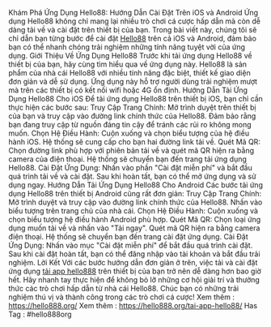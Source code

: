 Khám Phá Ứng Dụng Hello88: Hướng Dẫn Cài Đặt Trên iOS và Android
Ứng dụng Hello88 không chỉ mang lại nhiều trò chơi cá cược hấp dẫn mà còn dễ dàng tải về và cài đặt trên thiết bị của bạn. Trong bài viết này, chúng tôi sẽ chỉ dẫn bạn từng bước để cài đặt [Hello88](https://hello888.org/) trên cả iOS và Android, đảm bảo bạn có thể nhanh chóng trải nghiệm những tính năng tuyệt vời của ứng dụng.
Giới Thiệu Về Ứng Dụng Hello88
Trước khi tải ứng dụng Hello88 về thiết bị của bạn, hãy cùng tìm hiểu qua về ứng dụng này. Hello88 là sản phẩm của nhà cái Hello88 với nhiều tính năng đặc biệt, thiết kế giao diện đơn giản và dễ sử dụng. Ứng dụng này hỗ trợ người dùng trải nghiệm mượt mà trên các thiết bị có kết nối wifi hoặc 4G ổn định.
Hướng Dẫn Tải Ứng Dụng Hello88 Cho iOS
Để tải ứng dụng Hello88 trên thiết bị iOS, bạn chỉ cần thực hiện các bước sau:
Truy Cập Trang Chính: Mở trình duyệt trên thiết bị của bạn và truy cập vào đường link chính thức của Hello88. Đảm bảo rằng bạn đang truy cập từ nguồn đáng tin cậy để tránh các rủi ro không mong muốn.
Chọn Hệ Điều Hành: Cuộn xuống và chọn biểu tượng của hệ điều hành iOS. Hệ thống sẽ cung cấp cho bạn hai đường link tải về.
Quét Mã QR: Chọn đường link phù hợp với phiên bản tải về và quét mã QR hiện ra bằng camera của điện thoại. Hệ thống sẽ chuyển bạn đến trang tải ứng dụng Hello88.
Cài Đặt Ứng Dụng: Nhấn vào phần "Cài đặt miễn phí" và bắt đầu quá trình tải về và cài đặt. Sau khi hoàn tất, bạn có thể mở ứng dụng và sử dụng ngay.
Hướng Dẫn Tải Ứng Dụng Hello88 Cho Android
Các bước tải ứng dụng Hello88 trên thiết bị Android cũng rất đơn giản:
Truy Cập Trang Chính: Mở trình duyệt và truy cập vào đường link chính thức của Hello88. Nhấn vào biểu tượng trên trang chủ của nhà cái.
Chọn Hệ Điều Hành: Cuộn xuống và chọn biểu tượng hệ điều hành Android phù hợp.
Quét Mã QR: Chọn loại ứng dụng muốn tải về và nhấn vào "Tải ngay". Quét mã QR hiện ra bằng camera điện thoại. Hệ thống sẽ chuyển bạn đến trang cài đặt ứng dụng.
Cài Đặt Ứng Dụng: Nhấn vào mục "Cài đặt miễn phí" để bắt đầu quá trình cài đặt. Sau khi cài đặt hoàn tất, bạn có thể đăng nhập vào tài khoản và bắt đầu trải nghiệm.
Lời Kết
Với các bước hướng dẫn đơn giản ở trên, việc tải và cài đặt ứng dụng [tải app hello888](https://hello888.org/tai-app-hello88/) trên thiết bị của bạn trở nên dễ dàng hơn bao giờ hết. Hãy nhanh tay thực hiện để không bỏ lỡ những cơ hội giải trí và thưởng thức các trò chơi hấp dẫn từ nhà cái Hello88. Chúc bạn có những trải nghiệm thú vị và thành công trong các trò chơi cá cược!
Xem thêm : https://hello888.org/
Xem thêm : https://hello888.org/tai-app-hello88/
Has Tag : #hello888org


